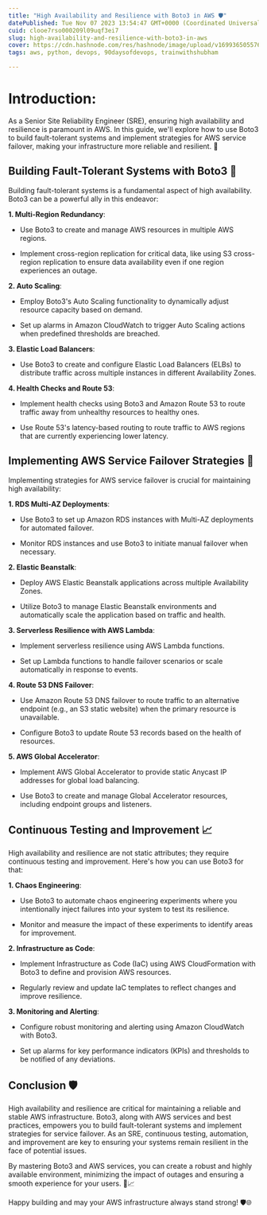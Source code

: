 ```yaml
---
title: "High Availability and Resilience with Boto3 in AWS 🛡️"
datePublished: Tue Nov 07 2023 13:54:47 GMT+0000 (Coordinated Universal Time)
cuid: clooe7rso000209l09uqf3ei7
slug: high-availability-and-resilience-with-boto3-in-aws
cover: https://cdn.hashnode.com/res/hashnode/image/upload/v1699365055767/8d222ec3-80e8-43ac-8812-ccc53db92129.gif
tags: aws, python, devops, 90daysofdevops, trainwithshubham

---
```


# Introduction:

As a Senior Site Reliability Engineer (SRE), ensuring high availability and resilience is paramount in AWS. In this guide, we'll explore how to use Boto3 to build fault-tolerant systems and implement strategies for AWS service failover, making your infrastructure more reliable and resilient. 🚀

## Building Fault-Tolerant Systems with Boto3 🧩

Building fault-tolerant systems is a fundamental aspect of high availability. Boto3 can be a powerful ally in this endeavor:

**1\. Multi-Region Redundancy**:

* Use Boto3 to create and manage AWS resources in multiple AWS regions.
    
* Implement cross-region replication for critical data, like using S3 cross-region replication to ensure data availability even if one region experiences an outage.
    

**2\. Auto Scaling**:

* Employ Boto3's Auto Scaling functionality to dynamically adjust resource capacity based on demand.
    
* Set up alarms in Amazon CloudWatch to trigger Auto Scaling actions when predefined thresholds are breached.
    

**3\. Elastic Load Balancers**:

* Use Boto3 to create and configure Elastic Load Balancers (ELBs) to distribute traffic across multiple instances in different Availability Zones.
    

**4\. Health Checks and Route 53**:

* Implement health checks using Boto3 and Amazon Route 53 to route traffic away from unhealthy resources to healthy ones.
    
* Use Route 53's latency-based routing to route traffic to AWS regions that are currently experiencing lower latency.
    

## Implementing AWS Service Failover Strategies 🔄

Implementing strategies for AWS service failover is crucial for maintaining high availability:

**1\. RDS Multi-AZ Deployments**:

* Use Boto3 to set up Amazon RDS instances with Multi-AZ deployments for automated failover.
    
* Monitor RDS instances and use Boto3 to initiate manual failover when necessary.
    

**2\. Elastic Beanstalk**:

* Deploy AWS Elastic Beanstalk applications across multiple Availability Zones.
    
* Utilize Boto3 to manage Elastic Beanstalk environments and automatically scale the application based on traffic and health.
    

**3\. Serverless Resilience with AWS Lambda**:

* Implement serverless resilience using AWS Lambda functions.
    
* Set up Lambda functions to handle failover scenarios or scale automatically in response to events.
    

**4\. Route 53 DNS Failover**:

* Use Amazon Route 53 DNS failover to route traffic to an alternative endpoint (e.g., an S3 static website) when the primary resource is unavailable.
    
* Configure Boto3 to update Route 53 records based on the health of resources.
    

**5\. AWS Global Accelerator**:

* Implement AWS Global Accelerator to provide static Anycast IP addresses for global load balancing.
    
* Use Boto3 to create and manage Global Accelerator resources, including endpoint groups and listeners.
    

## Continuous Testing and Improvement 📈

High availability and resilience are not static attributes; they require continuous testing and improvement. Here's how you can use Boto3 for that:

**1\. Chaos Engineering**:

* Use Boto3 to automate chaos engineering experiments where you intentionally inject failures into your system to test its resilience.
    
* Monitor and measure the impact of these experiments to identify areas for improvement.
    

**2\. Infrastructure as Code**:

* Implement Infrastructure as Code (IaC) using AWS CloudFormation with Boto3 to define and provision AWS resources.
    
* Regularly review and update IaC templates to reflect changes and improve resilience.
    

**3\. Monitoring and Alerting**:

* Configure robust monitoring and alerting using Amazon CloudWatch with Boto3.
    
* Set up alarms for key performance indicators (KPIs) and thresholds to be notified of any deviations.
    

## Conclusion 🛡️

High availability and resilience are critical for maintaining a reliable and stable AWS infrastructure. Boto3, along with AWS services and best practices, empowers you to build fault-tolerant systems and implement strategies for service failover. As an SRE, continuous testing, automation, and improvement are key to ensuring your systems remain resilient in the face of potential issues.

By mastering Boto3 and AWS services, you can create a robust and highly available environment, minimizing the impact of outages and ensuring a smooth experience for your users. 🚀📈

Happy building and may your AWS infrastructure always stand strong! 🛡️🌐